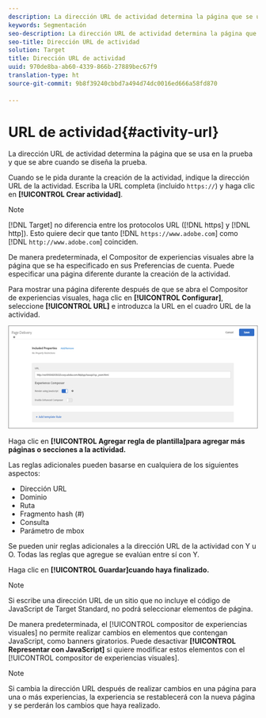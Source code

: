 ```yaml
---
description: La dirección URL de actividad determina la página que se usa en la prueba y que se abre cuando se diseña la prueba.
keywords: Segmentación
seo-description: La dirección URL de actividad determina la página que se usa en la prueba y que se abre cuando se diseña la prueba.
seo-title: Dirección URL de actividad
solution: Target
title: Dirección URL de actividad
uuid: 970de8ba-ab60-4339-866b-27889bec67f9
translation-type: ht
source-git-commit: 9b8f39240cbbd7a494d74dc0016ed666a58fd870

---
```



# URL de actividad{#activity-url}

La dirección URL de actividad determina la página que se usa en la prueba y que se abre cuando se diseña la prueba.

Cuando se le pida durante la creación de la actividad, indique la dirección URL de la actividad. Escriba la URL completa (incluido `https://`) y haga clic en **[!UICONTROL Crear actividad]**.

>[!NOTE]
>
>[!DNL Target] no diferencia entre los protocolos URL ([!DNL https] y [!DNL http]). Esto quiere decir que tanto [!DNL `https://www.adobe.com`] como [!DNL `http://www.adobe.com`] coinciden.

De manera predeterminada, el Compositor de experiencias visuales abre la página que se ha especificado en sus Preferencias de cuenta. Puede especificar una página diferente durante la creación de la actividad.

Para mostrar una página diferente después de que se abra el Compositor de experiencias visuales, haga clic en **[!UICONTROL Configurar]**, seleccione **[!UICONTROL URL]** e introduzca la URL en el cuadro URL de la actividad.

![](assets/url-config.png)

Haga clic en **[!UICONTROL Agregar regla de plantilla]para agregar más páginas o secciones a la actividad.**

Las reglas adicionales pueden basarse en cualquiera de los siguientes aspectos:

* Dirección URL
* Dominio
* Ruta
* Fragmento hash (#)
* Consulta
* Parámetro de mbox

Se pueden unir reglas adicionales a la dirección URL de la actividad con Y u O. Todas las reglas que agregue se evalúan entre sí con Y.

Haga clic en **[!UICONTROL Guardar]cuando haya finalizado.**

>[!NOTE]
>
>Si escribe una dirección URL de un sitio que no incluye el código de JavaScript de Target Standard, no podrá seleccionar elementos de página.

De manera predeterminada, el [!UICONTROL compositor de experiencias visuales] no permite realizar cambios en elementos que contengan JavaScript, como banners giratorios. Puede desactivar **[!UICONTROL Representar con JavaScript]** si quiere modificar estos elementos con el [!UICONTROL compositor de experiencias visuales].

>[!NOTE]
>
>Si cambia la dirección URL después de realizar cambios en una página para una o más experiencias, la experiencia se restablecerá con la nueva página y se perderán los cambios que haya realizado.
